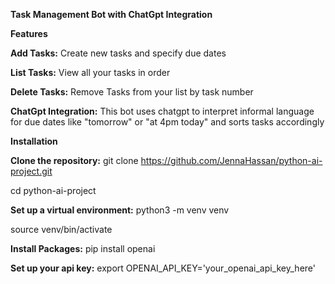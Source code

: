 **Task Management Bot  with ChatGpt Integration**






**Features**


**Add Tasks:** Create new tasks and specify due dates


**List Tasks:** View all your tasks in order


**Delete Tasks:** Remove Tasks from your list by task number


**ChatGpt Integration:** This bot uses chatgpt to interpret informal language for due dates like "tomorrow" or "at 4pm today" and sorts tasks accordingly







**Installation**


**Clone the repository:** git clone https://github.com/JennaHassan/python-ai-project.git


cd python-ai-project


**Set up a virtual environment:** python3 -m venv venv


source venv/bin/activate


**Install Packages:** pip install openai


**Set up your api key:**  export OPENAI_API_KEY='your_openai_api_key_here'
